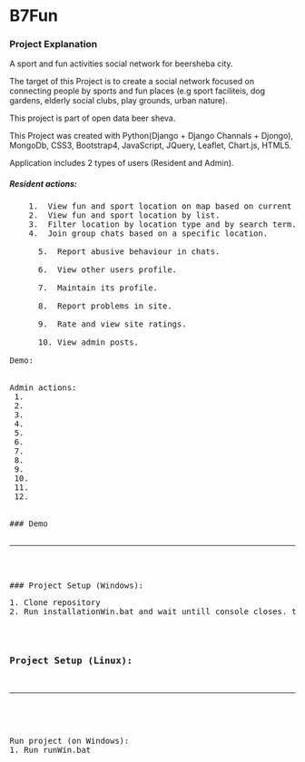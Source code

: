 # B7Fun

### Project Explanation
A sport and fun activities social network for beersheba city.

The target of this Project is to create a social network focused on connecting people by sports and fun places 
(e.g sport faciliteis, dog gardens, elderly social clubs, play grounds, urban nature).

This project is part of open data beer sheva.

This Project was created with Python(Django + Django Channals + Djongo), MongoDb, CSS3, Bootstrap4, JavaScript,
JQuery, Leaflet, Chart.js, HTML5. 

Application includes 2 types of users (Resident and Admin).

##### Resident actions:
<pre>
	1.  View fun and sport location on map based on current location in beer sheva city.
	2.  View fun and sport location by list.
	3.  Filter location by location type and by search term.
	4.  Join group chats based on a specific location.
<br/>&nbsp;&nbsp;&nbsp;&nbsp;&nbsp;&nbsp;5.  Report abusive behaviour in chats.
<br/>&nbsp;&nbsp;&nbsp;&nbsp;&nbsp;&nbsp;6.  View other users profile.
<br/>&nbsp;&nbsp;&nbsp;&nbsp;&nbsp;&nbsp;7.  Maintain its profile.
<br/>&nbsp;&nbsp;&nbsp;&nbsp;&nbsp;&nbsp;8.  Report problems in site.
<br/>&nbsp;&nbsp;&nbsp;&nbsp;&nbsp;&nbsp;9.  Rate and view site ratings.
<br/>&nbsp;&nbsp;&nbsp;&nbsp;&nbsp;&nbsp;10. View admin posts.

Demo:


Admin actions:
&nbsp;1.
&nbsp;2.
&nbsp;3.
&nbsp;4.
&nbsp;5.
&nbsp;6.
&nbsp;7.
&nbsp;8.
&nbsp;9.
&nbsp;10.
&nbsp;11.
&nbsp;12.


### Demo

<hr/>
<br/>
### Project Setup (Windows):
<pre>
1. Clone repository  
2. Run installationWin.bat and wait untill console closes. then run project  
</pre>
### Project Setup (Linux):

<hr/>
<br/>
<pre>
Run project (on Windows):  
1. Run runWin.bat  
</pre>

